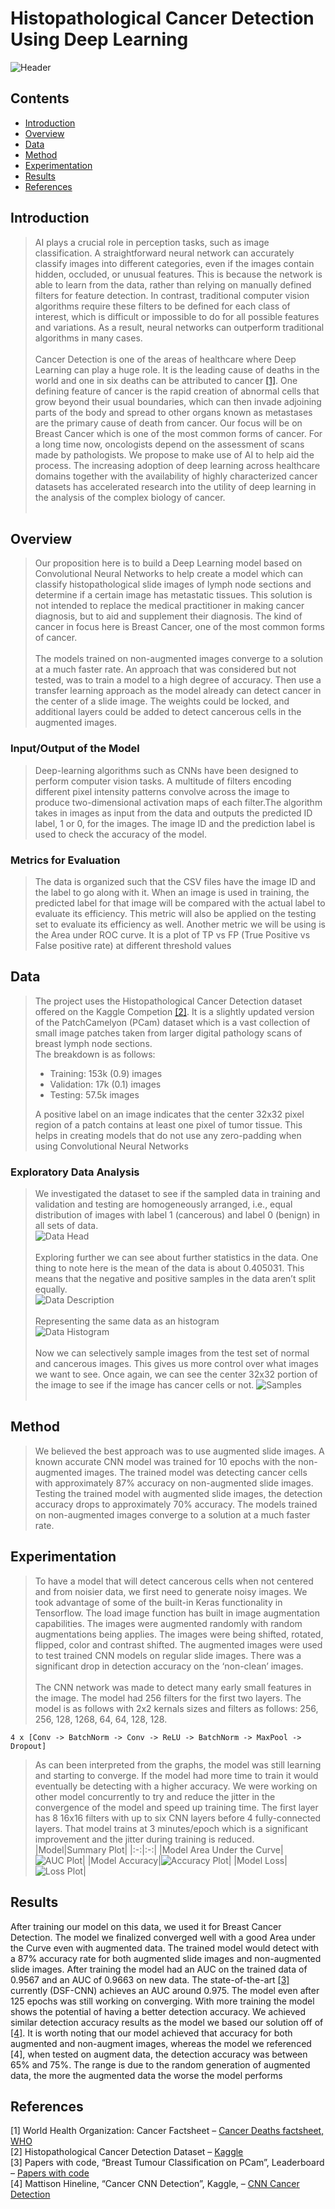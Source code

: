 # Histopathological Cancer Detection Using Deep Learning
![Header](./images/pcam.jpg)

## Contents
- [Introduction](#introduction)
- [Overview](#overview)
- [Data](#data)
- [Method](#method)
- [Experimentation](#experimentation)
- [Results](#results)
- [References](#references)

## Introduction
> AI plays a crucial role in perception tasks, such as 
image classification. A straightforward neural network can 
accurately classify images into different categories, even if 
the images contain hidden, occluded, or unusual features. 
This is because the network is able to learn from the data, 
rather than relying on manually defined filters for feature 
detection. In contrast, traditional computer vision 
algorithms require these filters to be defined for each class 
of interest, which is difficult or impossible to do for all 
possible features and variations. As a result, neural 
networks can outperform traditional algorithms in many 
cases. <br> <br>
> Cancer Detection is one of the areas of healthcare where 
Deep Learning can play a huge role. It is the leading cause 
of deaths in the world and one in six deaths can be 
attributed to cancer [[1]](https://www.who.int/news-room/fact-sheets/detail/cancer#:~:text=Cancer%20is%20a%20la "Cancer Deaths factsheet, WHO"). One 
defining feature of cancer is the rapid creation of abnormal 
cells that grow beyond their usual boundaries, which can 
then invade adjoining parts of the body and spread to other 
organs known as metastases are the primary cause of death 
from cancer. Our focus will be on Breast Cancer which is 
one of the most common forms of cancer. For a long time 
now, oncologists depend on the assessment of scans made 
by pathologists. We propose to make use of AI to help aid 
the process. The increasing adoption of deep learning 
across healthcare domains together with the availability of 
highly characterized cancer datasets has accelerated 
research into the utility of deep learning in the analysis of 
the complex biology of cancer. <br> <br>


## Overview
> Our proposition here is to build a Deep Learning model 
based on Convolutional Neural Networks to help create a 
model which can classify histopathological slide images of 
lymph node sections and determine if a certain image has 
metastatic tissues. This solution is not intended to replace 
the medical practitioner in making cancer diagnosis, but to 
aid and supplement their diagnosis.
The kind of cancer in focus here is Breast Cancer, one 
of the most common forms of cancer. <br> <br>
> The models trained on non-augmented images converge 
to a solution at a much faster rate. 
An approach that was considered but not tested, was to 
train a model to a high degree of accuracy. Then use a 
transfer learning approach as the model already can detect 
cancer in the center of a slide image. The weights could be 
locked, and additional layers could be added to detect 
cancerous cells in the augmented images.
### Input/Output of the Model
> Deep-learning algorithms such as CNNs have been 
designed to perform computer vision tasks. A multitude of filters encoding different pixel intensity 
patterns convolve across the image to produce two-dimensional activation maps of each filter.The algorithm takes in images as input from the data 
and outputs the predicted ID label, 1 or 0, for the images. 
The image ID and the prediction label is used to check the 
accuracy of the model.
### Metrics for Evaluation
> The data is organized such that the CSV files have the 
image ID and the label to go along with it. When an image 
is used in training, the predicted label for that image will 
be compared with the actual label to evaluate its 
efficiency. This metric will also be applied on the testing 
set to evaluate its efficiency as well. Another metric we 
will be using is the Area under ROC curve. It is a plot of 
TP vs FP (True Positive vs False positive rate) at different
threshold values

## Data
> The project uses the Histopathological 
Cancer Detection dataset offered on the Kaggle 
Competion [[2]](https://www.kaggle.com/c/histopathologic-cancer-detection "Kaggle Dataset"). It is a slightly updated version of the PatchCamelyon (PCam) dataset which is a vast collection of small image patches taken from larger digital pathology scans of breast lymph node sections. <br>
> The breakdown is as follows:
> * Training: 153k (0.9) images
> * Validation: 17k (0.1) images
> * Testing: 57.5k images
>
> A positive label on an image indicates that the 
center 32x32 pixel region of a patch contains at least one 
pixel of tumor tissue. This helps in creating models that do 
not use any zero-padding when using Convolutional 
Neural Networks

### Exploratory Data Analysis
> We investigated the dataset to see if the sampled data in 
training and validation and testing are homogeneously 
arranged, i.e., equal distribution of images with label 1 
(cancerous) and label 0 (benign) in all sets of data. <br>
![Data Head](./images/Data_Head.png) <br> <br>
> Exploring further we can see about further statistics in 
the data. One thing to note here is the mean of the data is 
about 0.405031. This means that the negative and positive 
samples in the data aren’t split equally.<br>
![Data Description](./images/Data_Description.png) <br> <br>
> Representing the same data as an histogram <br>
![Data Histogram](./images/Data_Histogram.png) <br> <br>
> Now we can selectively sample images from the test set of normal and cancerous images. This gives us more control over what images we want to see. Once again, we can see the center 32x32 portion of the image to see if the image has cancer cells or not.
![Samples](./images/Samples.png) <br> <br>

## Method
> We believed the best approach was to use augmented 
slide images. A known accurate CNN model was trained 
for 10 epochs with the non-augmented images. The trained 
model was detecting cancer cells with approximately 87%
accuracy on non-augmented slide images. Testing the
trained model with augmented slide images, the detection 
accuracy drops to approximately 70% accuracy. The 
models trained on non-augmented images converge to a
solution at a much faster rate.

## Experimentation
> To have a model that will detect cancerous cells when 
not centered and from noisier data, we first need to 
generate noisy images. We took advantage of some of the 
built-in Keras functionality in Tensorflow. The load image
function has built in image augmentation capabilities. The
images were augmented randomly with random
augmentations being applies. The images were being 
shifted, rotated, flipped, color and contrast shifted. The
augmented images were used to test trained CNN models
on regular slide images. There was a significant drop in
detection accuracy on the ‘non-clean’ images. <br> <br>
> The CNN network was made to detect 
many early small features in the image. The model had 
256 filters for the first two layers. The model is as follows with 2x2 kernals sizes and filters as follows: 256, 256, 128, 1268, 64, 64, 128, 128.
```
4 x [Conv -> BatchNorm -> Conv -> ReLU -> BatchNorm -> MaxPool -> Dropout] 
```
> As can been interpreted from the graphs, the model was 
still learning and starting to converge. If the model had 
more time to train it would eventually be detecting with a 
higher accuracy. We were working on other model 
concurrently to try and reduce the jitter in the convergence 
of the model and speed up training time. The first layer has 8 16x16 
filters with up to six CNN layers before 4 fully-connected 
layers. That model trains at 3 minutes/epoch which is a 
significant improvement and the jitter during training is 
reduced.
>|Model|Summary Plot|
>|:-:|:-:|
>|Model Area Under the Curve|![AUC Plot](./images/Model_AUC.png)|
>|Model Accuracy|![Accuracy Plot](./images/Model_Accuracy.png)|
>|Model Loss|![Loss Plot](./images/Model_Loss.png)|

## Results
After training our model on this data, we used it for
Breast Cancer Detection. The model we finalized 
converged well with a good Area under the Curve even 
with augmented data. The trained model would detect with 
a 87% accuracy rate for both augmented slide images and 
non-augmented slide images. After training the model had
an AUC on the trained data of 0.9567 and an AUC of 
0.9663 on new data. The state-of-the-art [[3]](https://paperswithcode.com/sota/breast-tumour-classification-on-pcam "Breast Tumour Classification on PCam") currently (DSF-CNN) achieves an AUC around 0.975.
The model even after 125 epochs was still working on 
converging. With more training the model shows the 
potential of having a better detection accuracy.
We achieved similar detection accuracy results as the 
model we based our solution off of [[4]](https://www.kaggle.com/code/mattison/cancer-cnn-detection "Mattison Hineline"). It is worth noting 
that our model achieved that accuracy for both augmented 
and non-augment images, whereas the model we 
referenced [4], when tested on augment data, the detection 
accuracy was between 65% and 75%. The range is due to 
the random generation of augmented data, the more the 
augmented data the worse the model performs

## References
[1] World Health Organization: Cancer Factsheet – [Cancer Deaths factsheet, WHO](https://www.who.int/news-room/fact-sheets/detail/cancer#:~:text=Cancer%20is%20a%20la) <br>
[2] Histopathological Cancer Detection Dataset – [Kaggle](https://www.kaggle.com/c/histopathologic-cancer-detection) <br>
[3] Papers with code, “Breast Tumour Classification on PCam”, 
Leaderboard – [Papers with code](https://paperswithcode.com/sota/breast-tumour-classification-on-pca) <br>
[4] Mattison Hineline, “Cancer CNN Detection”, Kaggle, – [CNN Cancer Detection](https://www.kaggle.com/code/mattison/cancer-cnn-detection)

